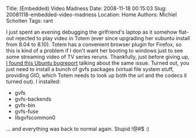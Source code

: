 Title: (Embedded) Video Madness
Date: 2008-11-18 00:15:03
Slug: 20081118-embedded-video-madness
Location: Home
Authors: Michiel Scholten
Tags: rant

<p>I just spent an evening debugging the girlfriend's laptop as it somehow flat-out rejected to play video in Totem (ever since upgrading her xubuntu install from 8.04 to 8.10). Totem has a convenient browser plugin for Firefox, so this is kind of a problem if I don't want her booting to windows just to see some streaming video of TV series reruns. Thankfully, just before giving up, <a href="https://bugs.launchpad.net/ubuntu/+source/totem/+bug/262494">I found this Ubuntu bugreport</a> talking about the same issue. Turned out, you just need to install a bunch of gvfs packages (virtual file system stuff, providing GIO, which Totem needs to look up both the url and the codecs it turned out). I installed:</p>

<ul>
<li>gvfs</li>
<li>gvfs-backends</li>
<li>gvfs-bin</li>
<li>gvfs-fuse</li>
<li>libgvfscommon0</li>
</ul>

<p>... and everything was back to normal again. Stupid !@#$ :)</p>